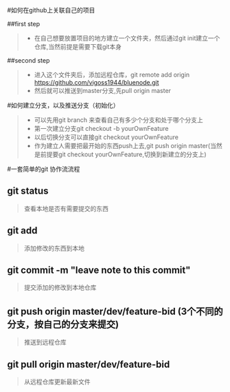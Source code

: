 #如何在github上关联自己的项目

##first step
>* 在自己想要放置项目的地方建立一个文件夹，然后通过git init建立一个仓库,当然前提是需要下载git本身

##second step
>* 进入这个文件夹后，添加远程仓库，git remote add origin https://github.com/vigoss1944/bluenode.git
>* 然后就可以推送到master分支,先pull origin master

#如何建立分支，以及推送分支（初始化）
>* 可以先用git branch 来查看自己有多少个分支和处于哪个分支上
>* 第一次建立分支git checkout -b yourOwnFeature
>* 以后切换分支可以直接git checkout yourOwnFeature
>* 作为建立人需要把最开始的东西push上去,git push origin master(当然是前提要git checkout yourOwnFeature,切换到新建立的分支上)

#一套简单的git 协作流流程

## git status
> 查看本地是否有需要提交的东西

## git add 
> 添加修改的东西到本地

## git commit -m "leave note to this commit"
> 提交添加的修改到本地仓库

## git push origin master/dev/feature-bid (3个不同的分支，按自己的分支来提交)
> 推送到远程仓库

## git pull origin master/dev/feature-bid
> 从远程仓库更新最新文件 


